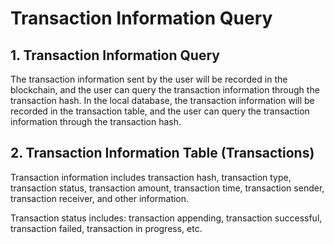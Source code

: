 # Transaction Information Query
## 1. Transaction Information Query
   The transaction information sent by the user will be recorded in the blockchain, and the user can query the transaction information through the transaction hash. In the local database, the transaction information will be recorded in the transaction table, and the user can query the transaction information through the transaction hash.
## 2. Transaction Information Table (Transactions)
Transaction information includes transaction hash, transaction type, transaction status, transaction amount, transaction time, transaction sender, transaction receiver, and other information. 

Transaction status includes: transaction appending, transaction successful, transaction failed, transaction in progress, etc.